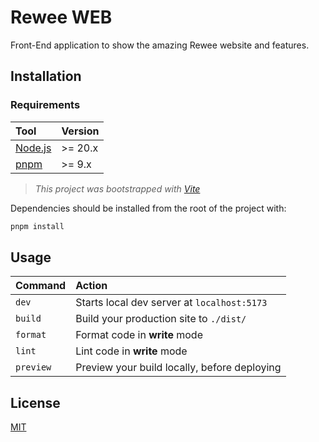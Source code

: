 # Rewee WEB

Front-End application to show the amazing Rewee website and features.

## Installation

### Requirements

| Tool                              | Version |
| :-------------------------------- | :------ |
| [Node.js](https://nodejs.org/en/) | >= 20.x |
| [pnpm](https://pnpm.io/)          | >= 9.x  |

> _This project was bootstrapped with [Vite](https://vite.dev/)_

Dependencies should be installed from the root of the project with:

```bash
pnpm install
```

## Usage

| Command   | Action                                       |
| :-------- | :------------------------------------------- |
| `dev`     | Starts local dev server at `localhost:5173`  |
| `build`   | Build your production site to `./dist/`      |
| `format`  | Format code in **write** mode                |
| `lint`    | Lint code in **write** mode                  |
| `preview` | Preview your build locally, before deploying |

## License

[MIT](https://github.com/fthomasvp/movies-catalog/blob/main/LICENSE)
